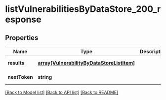 # listVulnerabilitiesByDataStore_200_response

## Properties
Name | Type | Description | Notes
------------ | ------------- | ------------- | -------------
**results** | [**array[VulnerabilityByDataStoreListItem]**](VulnerabilityByDataStoreListItem.md) |  | [default to null]
**nextToken** | **string** |  | [default to null]

[[Back to Model list]](../README.md#documentation-for-models) [[Back to API list]](../README.md#documentation-for-api-endpoints) [[Back to README]](../README.md)


